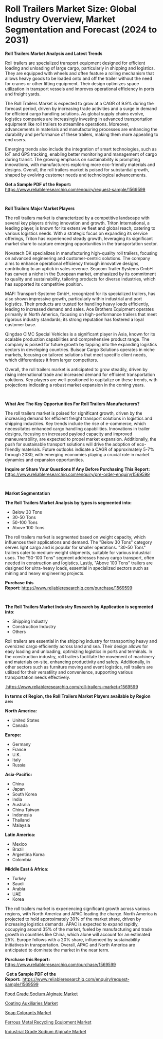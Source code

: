 <p><h1>Roll Trailers Market Size: Global Industry Overview, Market Segmentation and Forecast (2024 to 2031)</h1></p><p><strong>Roll Trailers Market Analysis and Latest Trends</strong></p>
<p><p>Roll trailers are specialized transport equipment designed for efficient loading and unloading of large cargo, particularly in shipping and logistics. They are equipped with wheels and often feature a rolling mechanism that allows heavy goods to be loaded onto and off the trailer without the need for cranes or other lifting equipment. Their design optimizes space utilization in transport vessels and improves operational efficiency in ports and freight yards.</p><p>The Roll Trailers Market is expected to grow at a CAGR of 9.9% during the forecast period, driven by increasing trade activities and a surge in demand for efficient cargo handling solutions. As global supply chains evolve, logistics companies are increasingly investing in advanced transportation equipment like roll trailers to streamline operations. Moreover, advancements in materials and manufacturing processes are enhancing the durability and performance of these trailers, making them more appealing to end users. </p><p>Emerging trends also include the integration of smart technologies, such as IoT and GPS tracking, enabling better monitoring and management of cargo during transit. The growing emphasis on sustainability is prompting innovations, with manufacturers exploring more eco-friendly materials and designs. Overall, the roll trailers market is poised for substantial growth, shaped by evolving customer needs and technological advancements.</p></p>
<p><strong>Get a Sample PDF of the Report:&nbsp;</strong> <a href="https://www.reliableresearchiq.com/enquiry/request-sample/1569599?utm_campaign=1141&utm_medium=2&utm_source=Github&utm_content=ia&utm_term=14102024&utm_id=roll-trailers">https://www.reliableresearchiq.com/enquiry/request-sample/1569599</a></p>
<p>&nbsp;</p>
<p><strong>Roll Trailers Major Market Players</strong></p>
<p><p>The roll trailers market is characterized by a competitive landscape with several key players driving innovation and growth. Triton International, a leading player, is known for its extensive fleet and global reach, catering to various logistics needs. With a strategic focus on expanding its service offerings, Triton has experienced steady growth, leveraging its significant market share to capture emerging opportunities in the transportation sector.</p><p>Novatech DK specializes in manufacturing high-quality roll trailers, focusing on advanced engineering and customer-centric solutions. The company aims to enhance operational efficiency through innovative designs, contributing to an uptick in sales revenue. Seacom Trailer Systems GmbH has carved a niche in the European market, emphasized by its commitment to quality and sustainability, tailoring products for diverse industries, which has supported its competitive position.</p><p>MAFI Transport-Systeme GmbH, recognized for its specialized trailers, has also shown impressive growth, particularly within industrial and port logistics. Their products are trusted for handling heavy loads efficiently, leading to increased demand and sales. Ace Brothers Equipment operates primarily in North America, focusing on high-performance trailers that meet rigorous industry standards; its strong reputation has fostered a loyal customer base.</p><p>Qingdao CIMC Special Vehicles is a significant player in Asia, known for its scalable production capabilities and comprehensive product range. The company is poised for future growth by tapping into the expanding logistics sectors in developing countries. Buiscar Cargo Solutions operates in niche markets, focusing on tailored solutions that meet specific client needs, which differentiates it from larger competitors.</p><p>Overall, the roll trailers market is anticipated to grow steadily, driven by rising international trade and increased demand for efficient transportation solutions. Key players are well-positioned to capitalize on these trends, with projections indicating a robust market expansion in the coming years.</p></p>
<p>&nbsp;</p>
<p><strong>What Are The Key Opportunities For Roll Trailers Manufacturers?</strong></p>
<p><p>The roll trailers market is poised for significant growth, driven by the increasing demand for efficient freight transport solutions in logistics and shipping industries. Key trends include the rise of e-commerce, which necessitates enhanced cargo handling capabilities. Innovations in trailer designs, focusing on increased payload capacity and improved maneuverability, are expected to propel market expansion. Additionally, the push for sustainable transport solutions will drive the adoption of eco-friendly materials. Future outlooks indicate a CAGR of approximately 5-7% through 2030, with emerging economies playing a crucial role in market dynamics and expansion opportunities.</p></p>
<p><strong>Inquire or Share Your Questions If Any Before Purchasing This Report:</strong> <a href="https://www.reliableresearchiq.com/enquiry/pre-order-enquiry/1569599?utm_campaign=1141&utm_medium=2&utm_source=Github&utm_content=ia&utm_term=14102024&utm_id=roll-trailers">https://www.reliableresearchiq.com/enquiry/pre-order-enquiry/1569599</a></p>
<p>&nbsp;</p>
<p><strong>Market Segmentation</strong></p>
<p><strong>The Roll Trailers Market Analysis by types is segmented into:</strong></p>
<p><ul><li>Below 30 Tons</li><li>30-50 Tons</li><li>50-100 Tons</li><li>Above 100 Tons</li></ul></p>
<p><p>The roll trailers market is segmented based on weight capacity, which influences their applications and demand. The "Below 30 Tons" category serves light cargo and is popular for smaller operations. "30-50 Tons" trailers cater to medium-weight shipments, suitable for various industrial uses. The "50-100 Tons" segment addresses heavy cargo transport, often needed in construction and logistics. Lastly, "Above 100 Tons" trailers are designed for ultra-heavy loads, essential in specialized sectors such as mining and heavy engineering projects.</p></p>
<p><strong>Purchase this Report:&nbsp;</strong><a href="https://www.reliableresearchiq.com/purchase/1569599?utm_campaign=1141&utm_medium=2&utm_source=Github&utm_content=ia&utm_term=14102024&utm_id=roll-trailers">https://www.reliableresearchiq.com/purchase/1569599</a></p>
<p>&nbsp;</p>
<p><strong>The Roll Trailers Market Industry Research by Application is segmented into:</strong></p>
<p><ul><li>Shipping Industry</li><li>Construction Industry</li><li>Others</li></ul></p>
<p><p>Roll trailers are essential in the shipping industry for transporting heavy and oversized cargo efficiently across land and sea. Their design allows for easy loading and unloading, optimizing logistics in ports and terminals. In the construction industry, roll trailers facilitate the movement of machinery and materials on-site, enhancing productivity and safety. Additionally, in other sectors such as furniture moving and event logistics, roll trailers are utilized for their versatility and convenience, supporting various transportation needs effectively.</p></p>
<p><a href="https://www.reliableresearchiq.com/roll-trailers-market-r1569599?utm_campaign=1141&utm_medium=2&utm_source=Github&utm_content=ia&utm_term=14102024&utm_id=roll-trailers">&nbsp;https://www.reliableresearchiq.com/roll-trailers-market-r1569599</a></p>
<p><strong>In terms of Region, the Roll Trailers Market Players available by Region are:</strong></p>
<p>
    <p> <strong> North America: </strong>
        <ul>
            <li>United States</li>
            <li>Canada</li>
        </ul>
        </p> 
    <p> <strong> Europe: </strong>
        <ul>
            <li>Germany</li>
            <li>France</li>
            <li>U.K.</li>
            <li>Italy</li>
            <li>Russia</li>
        </ul>
        </p> 
    <p> <strong> Asia-Pacific: </strong>
        <ul>
            <li>China</li>
            <li>Japan</li>
            <li>South Korea</li>
            <li>India</li>
            <li>Australia</li>
            <li>China Taiwan</li>
            <li>Indonesia</li>
            <li>Thailand</li>
            <li>Malaysia</li>
        </ul>
        </p> 
    <p> <strong> Latin America: </strong>
        <ul>
            <li>Mexico</li>
            <li>Brazil</li>
            <li>Argentina Korea</li>
            <li>Colombia</li>
        </ul>
        </p> 
    <p> <strong> Middle East & Africa: </strong>
        <ul>
            <li>Turkey</li>
            <li>Saudi</li>
            <li>Arabia</li>
            <li>UAE</li>
            <li>Korea</li>
        </ul>
    </p>
    </p>
<p><p>The roll trailers market is experiencing significant growth across various regions, with North America and APAC leading the charge. North America is projected to hold approximately 30% of the market share, driven by increasing logistics demands. APAC is expected to expand rapidly, occupying around 35% of the market, fueled by manufacturing and trade growth in countries like China, which alone will account for an estimated 25%. Europe follows with a 20% share, influenced by sustainability initiatives in transportation. Overall, APAC and North America are anticipated to dominate the market in the near term.</p></p>
<p><strong>Purchase this Report: </strong><a href="https://www.reliableresearchiq.com/purchase/1569599?utm_campaign=1141&utm_medium=2&utm_source=Github&utm_content=ia&utm_term=14102024&utm_id=roll-trailers">https://www.reliableresearchiq.com/purchase/1569599</a></p>
<p>&nbsp;<strong>Get a Sample PDF of the Report:&nbsp;&nbsp;</strong><a href="https://www.reliableresearchiq.com/enquiry/request-sample/1569599?utm_campaign=1141&utm_medium=2&utm_source=Github&utm_content=ia&utm_term=14102024&utm_id=roll-trailers">https://www.reliableresearchiq.com/enquiry/request-sample/1569599</a></p>
<p><strong></strong></p>
<p><p><a href="https://www.linkedin.com/pulse/food-grade-sodium-alginate-market-outlook-forecast-from-2024-x3b3c?trk=public_post_embed_feed-article-content&utm_campaign=1141&utm_medium=2&utm_source=Github&utm_content=ia&utm_term=14102024&utm_id=roll-trailers">Food Grade Sodium Alginate Market</a></p><p><a href="https://github.com/erskinemm93/Market-Research-Report-List-1/blob/main/coating-auxiliaries-market.md?utm_campaign=1141&utm_medium=2&utm_source=Github&utm_content=ia&utm_term=14102024&utm_id=roll-trailers">Coating Auxiliaries Market</a></p><p><a href="https://github.com/connerzahlerb92c/Market-Research-Report-List-1/blob/main/soap-colorants-market.md?utm_campaign=1141&utm_medium=2&utm_source=Github&utm_content=ia&utm_term=14102024&utm_id=roll-trailers">Soap Colorants Market</a></p><p><a href="https://www.linkedin.com/pulse/ferrous-metal-recycling-equipment-market-navigating-challenges-3y3jc?utm_campaign=1141&utm_medium=2&utm_source=Github&utm_content=ia&utm_term=14102024&utm_id=roll-trailers">Ferrous Metal Recycling Equipment Market</a></p><p><a href="https://www.linkedin.com/pulse/industrial-grade-sodium-alginate-market-evolution-regional-adaptations-nrmoc?trk=public_post_embed_feed-article-content&utm_campaign=1141&utm_medium=2&utm_source=Github&utm_content=ia&utm_term=14102024&utm_id=roll-trailers">Industrial Grade Sodium Alginate Market</a></p></p>